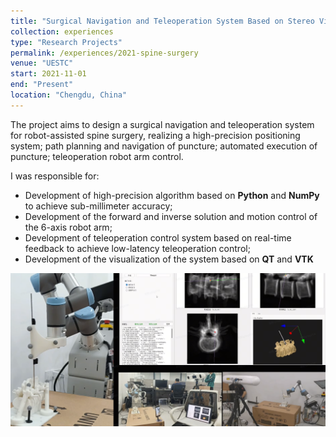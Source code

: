 ```yaml
---
title: "Surgical Navigation and Teleoperation System Based on Stereo Vision"
collection: experiences
type: "Research Projects"
permalink: /experiences/2021-spine-surgery
venue: "UESTC"
start: 2021-11-01
end: "Present"
location: "Chengdu, China"
---
```


The project aims to design a surgical navigation and teleoperation system for robot-assisted spine surgery, realizing a high-precision positioning system; path planning and navigation of puncture; automated execution of puncture; teleoperation robot arm control.

I was responsible for:

* Development of high-precision algorithm based on **Python** and **NumPy** to achieve sub-millimeter accuracy;
* Development of the forward and inverse solution and motion control of the 6-axis robot arm;
* Development of teleoperation control system based on real-time feedback to achieve low-latency teleoperation control;
* Development of the visualization of the system based on **QT** and **VTK**

![spine pic](./2021-spine.png)